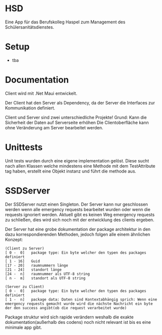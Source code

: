 # HSD
Eine App für das Berufskolleg Haspel zum Management des Schülersanitätsdienstes.

# Setup
- tba

# Documentation
Client wird mit .Net Maui entwickelt.

Der Client hat den Server als Dependency, da der Server die Interfaces zur Kommunikation definiert. 

Client und Server sind zwei unterschiedliche Projekte!
Grund: 
Kann die Sicherheit der Daten auf Serverseite erhöhen 
Die Clientoberfläche kann ohne Veränderung am Server bearbeitet werden.

# Unittests
Unit tests wurden durch eine eigene implementation gelöst.
Diese sucht nach allen Klassen welche mindestens eine Methode mit dem TestAttribute tag haben, erstellt eine Objekt instanz und führt die methode aus.

# SSDServer
Der SSDServer nutzt einen Singleton. Der Server kann nur geschlossen werden wenn alle emergency requests bearbeitet wurden oder wenn die requests ignoriert werden.
Aktuell gibt es keinen Weg emergency requests zu schließen, dies wird sich noch mit der entwicklung des clients ergeben.

Der Server hat eine grobe dokumentation der package architektur in den dazu korrespondierenden Methoden, jedoch folgen alle einem ähnlichen Konzept:
```
(Client zu Server)
[ 0 -  0]	package type: Ein byte welcher den typen des packages definiert
[ 1 - 16]	Guid
[17 - 20]	raumnummern länge
[21 - 24]	standort länge
[24 -  n]	raumnummer als UTF-8 string 
[ n -  m]	standort als UTF-8 string

(Server zu Client)
[ 0 -  0]	package type: Ein byte welcher den typen des packages definiert
[ 1 -  n] 	package data: Daten sind Kontextabhängig sprich: Wenn eine emergency requests gemacht wurde wird die nächste Nachricht ein byte der den success angibt(ob die request verarbeitet wurde)
```

Package struktur wird sich rapide verändern weshalb die exakte dokumentation(außerhalb des codens) noch nicht relevant ist bis es eine minimale app gibt.

